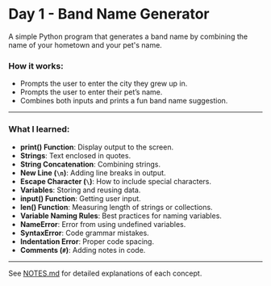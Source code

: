 # Day 1 - Band Name Generator

A simple Python program that generates a band name by combining the name of your hometown and your pet's name.

### How it works:
- Prompts the user to enter the city they grew up in.
- Prompts the user to enter their pet’s name.
- Combines both inputs and prints a fun band name suggestion.

---

### What I learned:
- **print() Function**: Display output to the screen.
- **Strings**: Text enclosed in quotes.
- **String Concatenation**: Combining strings.
- **New Line (`\n`)**: Adding line breaks in output.
- **Escape Character (`\`)**: How to include special characters.
- **Variables**: Storing and reusing data.
- **input() Function**: Getting user input.
- **len() Function**: Measuring length of strings or collections.
- **Variable Naming Rules**: Best practices for naming variables.
- **NameError**: Error from using undefined variables.
- **SyntaxError**: Code grammar mistakes.
- **Indentation Error**: Proper code spacing.
- **Comments (`#`)**: Adding notes in code.

---

See [NOTES.md](./NOTES.md) for detailed explanations of each concept.
